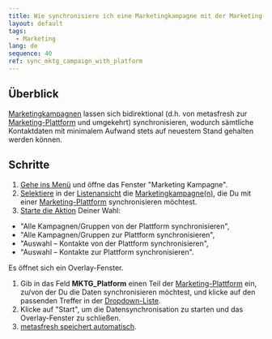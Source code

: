 ```yaml
---
title: Wie synchronisiere ich eine Marketingkampagne mit der Marketing-Plattform?
layout: default
tags:
  - Marketing
lang: de
sequence: 40
ref: sync_mktg_campaign_with_platform
---
```


## Überblick
[Marketingkampagnen](MKTG-Kampagne_erstellen) lassen sich bidirektional (d.h. von metasfresh zur [Marketing-Plattform](MKTG-Plattform_erstellen) und umgekehrt) synchronisieren, wodurch sämtliche Kontaktdaten mit minimalem Aufwand stets auf neuestem Stand gehalten werden können.

## Schritte
1. [Gehe ins Menü](Menu) und öffne das Fenster "Marketing Kampagne".
1. [Selektiere](AuswahlBelege) in der [Listenansicht](Ansichten#listenansicht) die [Marketingkampagne(n)](MKTG-Kampagne_erstellen), die Du mit einer [Marketing-Plattform](MKTG-Plattform_erstellen) synchronisieren möchtest.
1. [Starte die Aktion](AktionStarten#aktionsmenue) Deiner Wahl:
  - "Alle Kampagnen/Gruppen von der Plattform synchronisieren",
  - "Alle Kampagnen/Gruppen zur Plattform synchronisieren",
  - "Auswahl – Kontakte von der Plattform synchronisieren",
  - "Auswahl – Kontakte zur Plattform synchronisieren".<br>

  Es öffnet sich ein Overlay-Fenster.

1. Gib in das Feld **MKTG_Platform** einen Teil der [Marketing-Plattform](MKTG-Plattform_erstellen) ein, zu/von der Du die Daten synchronisieren möchtest, und klicke auf den passenden Treffer in der <a href="Keyboard_Shortcuts_Liste#dropdown" title="Dynamisches Suchfeld (Autocomplete)">Dropdown-Liste</a>.
1. Klicke auf "Start", um die Datensynchronisation zu starten und das Overlay-Fenster zu schließen.
1. [metasfresh speichert automatisch](Speicheranzeige).

